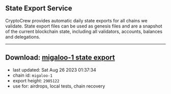 ## State Export Service
CryptoCrew provides automatic daily state exports for all chains we validate. State export files can be used as genesis files and are a snapshot of the current blockchain state, including all validators, accounts, balances and delegations.

---
**Download: [migaloo-1 state export](https://dl.ccvalidators.com/SERVICE/migaloo/migaloo-1_export_2905122.json)**
---

- last updated: Sat Aug 26 2023 01:37:34
- chain id: `migaloo-1`
- export height: `2905122`
- use for: airdrops, local tests, chain recovery
